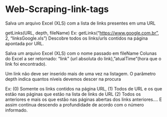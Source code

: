 # Web-Scraping-link-tags

Salva um arquivo Excel (XLS) com a lista de links presentes em uma URL

getLinks(URL, depth, fileName)
Ex: getLinks(“https://www.google.com.br”, 2, “linksGoogle.xls”)
Descobre todos os links/urls contidos na página apontada por URL.

Salva um arquivo Excel (XLS) com o nome passado em fileName
Colunas do Excel a ser retornado: “link” (url absoluta do link),”atualTime”(hora que o link foi
encontrado).

Um link não deve ser inserido mais de uma vez na listagem.
O parâmetro depth indica quantos níveis devemos descer na procura

Ex: (0) Somente os links contidos na página URL, (1) Todos de URL e os que estão nas
páginas que estão na lista de links de URL (2) Todos os anteriores e mais os que estão nas
páginas abertas dos links anteriores.... E assim continua descendo a profundidade de
acordo com o número informado.
